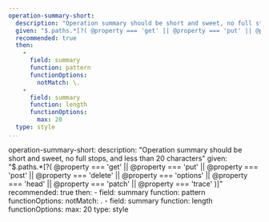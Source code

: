 ```yaml
--- 
operation-summary-short: 
  description: "Operation summary should be short and sweet, no full stops, and less than 20 characters"
  given: "$.paths.*[?( @property === 'get' || @property === 'put' || @property === 'post' || @property === 'delete' || @property === 'options' || @property === 'head' || @property === 'patch' || @property === 'trace' )]"
  recommended: true
  then: 
    - 
      field: summary
      function: pattern
      functionOptions: 
        notMatch: \.
    - 
      field: summary
      function: length
      functionOptions: 
        max: 20
  type: style
...
```

operation-summary-short: 
  description: "Operation summary should be short and sweet, no full stops, and less than 20 characters"
  given: "$.paths.*[?( @property === 'get' || @property === 'put' || @property === 'post' || @property === 'delete' || @property === 'options' || @property === 'head' || @property === 'patch' || @property === 'trace' )]"
  recommended: true
  then: 
    - 
      field: summary
      function: pattern
      functionOptions: 
        notMatch: \.
    - 
      field: summary
      function: length
      functionOptions: 
        max: 20
  type: style